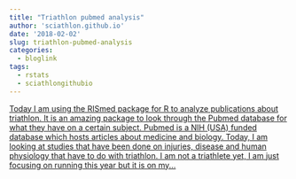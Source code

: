 ```yaml
---
title: "Triathlon pubmed analysis"
author: 'sciathlon.github.io'
date: '2018-02-02'
slug: triathlon-pubmed-analysis
categories:
  - bloglink
tags:
  - rstats
  - sciathlongithubio
---
```


[Today I am using the RISmed package for R to analyze publications about triathlon. It is an amazing package to look through the Pubmed database for what they have on a certain subject. Pubmed is a NIH (USA) funded database which hosts articles about medicine and biology. Today, I am looking at studies that have been done on injuries, disease and human physiology that have to do with triathlon. I am not a triathlete yet, I am just focusing on running this year but it is on my...<click to read more>](https://Sciathlon.github.io/post/triathlon_pubmed_analysis/)

